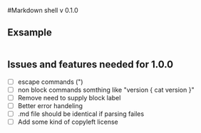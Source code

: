#Markdown shell v 0.1.0


## Exsample

```abc

```

## Issues and features needed for 1.0.0
- [ ] escape commands (\")
- [ ] non block commands somthing like "version { cat version }"
- [ ] Remove need to supply block label
- [ ] Better error handeling
- [ ] .md file should be identical if parsing failes
- [ ] Add some kind of copyleft license

